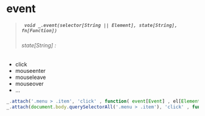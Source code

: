 # event
> ##### ``` void _.event(selector[String || Element], state[String], fn[Function])```
> ###### state[String] :
- click
- mouseenter
- mouseleave
- mouseover
- ...

```javascript
_.attach('.menu > .item', 'click' , function( event[Event] , el[Element] ){});
_.attach(document.body.querySelectorAll('.menu > .item'), 'click' , function( event[Event] , el[Element] ){});
```
